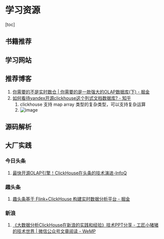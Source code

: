 # 学习资源

[toc]

## 书籍推荐



## 学习网站

## 推荐博客

1. [你需要的不是实时数仓 | 你需要的是一款强大的OLAP数据库(下) - 掘金](https://juejin.im/post/5d7da45f5188257d533f5f0c)
2. [如何看待yandex开源clickhouse这个列式文档数据库? - 知乎](https://www.zhihu.com/question/47604963)
   1. clickhouse 支持 map array 类型的复杂类型，可以支持复杂运算
   2. ![image](https://static.lovedata.net/20-07-04-7dc59941758c8ddfa40b2e39f466286b.png-wm)

## 源码解析

## 大厂实践

### 今日头条

1. [最快开源OLAP引擎！ClickHouse在头条的技术演进-InfoQ](https://www.infoq.cn/article/NTwo*yR2ujwLMP8WCXOE)

### 趣头条

1. [趣头条基于 Flink+ClickHouse 构建实时数据分析平台 - 掘金](https://juejin.im/post/5e872146e51d4546d43968c4)

### 新浪

1. [《大数据分析ClickHouse在新浪的实践和经验》技术PPT分享 - 工匠小猪猪的技术世界 | 微信公众号文章阅读 - WeMP](https://wemp.app/posts/390707c1-d3e5-4854-859f-13138bf78d9d)

